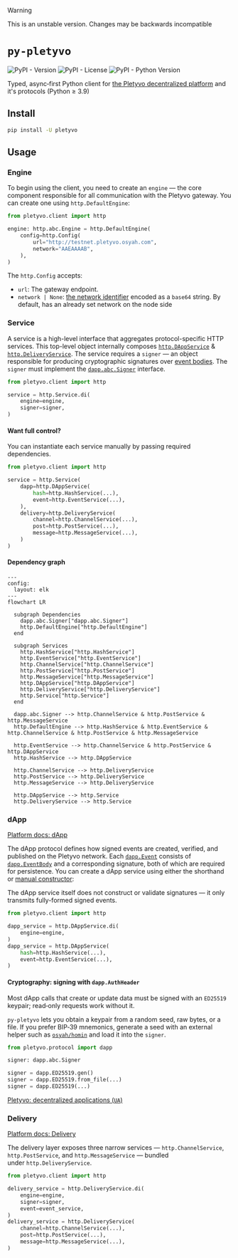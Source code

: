 > [!WARNING] 
> This is an unstable version. Changes may be backwards incompatible


# `py-pletyvo`

![PyPI - Version](https://img.shields.io/pypi/v/pletyvo?color=2a6db2)
![PyPI - License](https://img.shields.io/pypi/l/pletyvo?color=2a6db2)
![PyPI - Python Version](https://img.shields.io/pypi/pyversions/pletyvo?color=2a6db2)

Typed, async‑first Python client for [the Pletyvo decentralized platform](https://pletyvo.osyah.com/) and it's protocols (Python ≥ 3.9)


## Install

```bash
pip install -U pletyvo
```


## Usage


### Engine

To begin using the client, you need to create an `engine` — the core component responsible for all communication with the Pletyvo gateway. You can create one using `http.DefaultEngine`:

```py
from pletyvo.client import http

engine: http.abc.Engine = http.DefaultEngine(
    config=http.Config(
        url="http://testnet.pletyvo.osyah.com",
        network="AAEAAAAB",
    ),
)
```

The `http.Config` accepts:
- `url`: The gateway endpoint.
- `network | None`: [the network identifier](https://pletyvo.osyah.com/reference#network-identify) encoded as a `base64` string. By default, has an already set network on the node side


### Service

A service is a high-level interface that aggregates protocol-specific HTTP services. This top-level object internally composes [`http.DAppService`](#dapp) & [`http.DeliveryService`](#delivery). The service requires a `signer` — an object responsible for producing cryptographic signatures over [event bodies](https://pletyvo.osyah.com/protocols/dapp#event-body). The `signer` must implement the [`dapp.abc.Signer`](#cryptography-signing-with-dappauthheader) interface.

```py
from pletyvo.client import http

service = http.Service.di(
    engine=engine,
    signer=signer,
)
```


#### Want full control?

You can instantiate each service manually by passing required dependencies.

```py
from pletyvo.client import http

service = http.Service(
    dapp=http.DAppService(
        hash=http.HashService(...),
        event=http.EventService(...),
    ),
    delivery=http.DeliveryService(
        channel=http.ChannelService(...),
        post=http.PostService(...),
        message=http.MessageService(...),
    )
)
```


#### Dependency graph

```mermaid
---
config:
  layout: elk
---
flowchart LR

  subgraph Dependencies
    dapp.abc.Signer["dapp.abc.Signer"]
    http.DefaultEngine["http.DefaultEngine"]
  end

  subgraph Services
    http.HashService["http.HashService"]
    http.EventService["http.EventService"]
    http.ChannelService["http.ChannelService"]
    http.PostService["http.PostService"]
    http.MessageService["http.MessageService"]
    http.DAppService["http.DAppService"]
    http.DeliveryService["http.DeliveryService"]
    http.Service["http.Service"]
  end

  dapp.abc.Signer --> http.ChannelService & http.PostService & http.MessageService
  http.DefaultEngine --> http.HashService & http.EventService & http.ChannelService & http.PostService & http.MessageService

  http.EventService --> http.ChannelService & http.PostService & http.DAppService
  http.HashService --> http.DAppService

  http.ChannelService --> http.DeliveryService
  http.PostService --> http.DeliveryService
  http.MessageService --> http.DeliveryService

  http.DAppService --> http.Service
  http.DeliveryService --> http.Service
```


### dApp

[Platform docs: dApp](https://pletyvo.osyah.com/protocols/dapp)

The dApp protocol defines how signed events are created, verified, and published on the Pletyvo network. Each [`dapp.Event`](https://pletyvo.osyah.com/protocols/dapp#event) consists of [`dapp.EventBody`](https://pletyvo.osyah.com/protocols/dapp#event-body) and a corresponding signature, both of which are required for persistence. You can create a dApp service using either the shorthand or [manual constructor](#want-full-control):

The dApp service itself does not construct or validate signatures — it only transmits fully-formed signed events.

```py
from pletyvo.client import http

dapp_service = http.DAppService.di(
    engine=engine,
)
dapp_service = http.DAppService(
    hash=http.HashService(...),
    event=http.EventService(...),
)
```


#### Cryptography: signing with `dapp.AuthHeader`

Most dApp calls that create or update data must be signed with an `ED25519` keypair; read‑only requests work without it.

`py‑pletyvo` lets you obtain a keypair from a random seed, raw bytes, or a file. If you prefer BIP‑39 mnemonics, generate a seed with an external helper such as [`osyah/homin`](https://github.com/osyah/homin) and load it into the `signer`.

```py
from pletyvo.protocol import dapp

signer: dapp.abc.Signer

signer = dapp.ED25519.gen()
signer = dapp.ED25519.from_file(...)
signer = dapp.ED25519(...)
```

[Pletyvo: decentralized applications (`UA`)](https://osyah.com/stattya/pletyvo-detsentralizovani-zastosunky)


### Delivery

[Platform docs: Delivery](https://pletyvo.osyah.com/protocols/delivery)

The delivery layer exposes three narrow services — `http.ChannelService`, `http.PostService`, and `http.MessageService` — bundled under `http.DeliveryService`.

```py
from pletyvo.client import http

delivery_service = http.DeliveryService.di(
    engine=engine,
    signer=signer,
    event=event_service,
)
delivery_service = http.DeliveryService(
    channel=http.ChannelService(...),
    post=http.PostService(...),
    message=http.MessageService(...),
)
```
